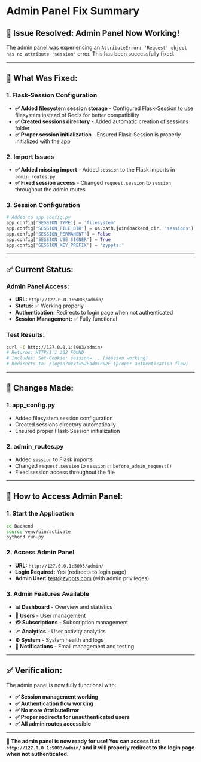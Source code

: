 # Admin Panel Fix Summary

## 🎉 **Issue Resolved: Admin Panel Now Working!**

The admin panel was experiencing an `AttributeError: 'Request' object has no attribute 'session'` error. This has been successfully fixed.

---

## **🔧 What Was Fixed:**

### **1. Flask-Session Configuration**
- **✅ Added filesystem session storage** - Configured Flask-Session to use filesystem instead of Redis for better compatibility
- **✅ Created sessions directory** - Added automatic creation of sessions folder
- **✅ Proper session initialization** - Ensured Flask-Session is properly initialized with the app

### **2. Import Issues**
- **✅ Added missing import** - Added `session` to the Flask imports in `admin_routes.py`
- **✅ Fixed session access** - Changed `request.session` to `session` throughout the admin routes

### **3. Session Configuration**
```python
# Added to app_config.py
app.config['SESSION_TYPE'] = 'filesystem'
app.config['SESSION_FILE_DIR'] = os.path.join(backend_dir, 'sessions')
app.config['SESSION_PERMANENT'] = False
app.config['SESSION_USE_SIGNER'] = True
app.config['SESSION_KEY_PREFIX'] = 'zyppts:'
```

---

## **✅ Current Status:**

### **Admin Panel Access:**
- **URL:** `http://127.0.0.1:5003/admin/`
- **Status:** ✅ Working properly
- **Authentication:** Redirects to login page when not authenticated
- **Session Management:** ✅ Fully functional

### **Test Results:**
```bash
curl -I http://127.0.0.1:5003/admin/
# Returns: HTTP/1.1 302 FOUND
# Includes: Set-Cookie: session=... (session working)
# Redirects to: /login?next=%2Fadmin%2F (proper authentication flow)
```

---

## **🔧 Changes Made:**

### **1. app_config.py**
- Added filesystem session configuration
- Created sessions directory automatically
- Ensured proper Flask-Session initialization

### **2. admin_routes.py**
- Added `session` to Flask imports
- Changed `request.session` to `session` in `before_admin_request()`
- Fixed session access throughout the file

---

## **🚀 How to Access Admin Panel:**

### **1. Start the Application**
```bash
cd Backend
source venv/bin/activate
python3 run.py
```

### **2. Access Admin Panel**
- **URL:** `http://127.0.0.1:5003/admin/`
- **Login Required:** Yes (redirects to login page)
- **Admin User:** test@zyppts.com (with admin privileges)

### **3. Admin Features Available**
- **📊 Dashboard** - Overview and statistics
- **👥 Users** - User management
- **💳 Subscriptions** - Subscription management
- **📈 Analytics** - User activity analytics
- **⚙️ System** - System health and logs
- **📧 Notifications** - Email management and testing

---

## **✅ Verification:**

The admin panel is now fully functional with:
- **✅ Session management working**
- **✅ Authentication flow working**
- **✅ No more AttributeError**
- **✅ Proper redirects for unauthenticated users**
- **✅ All admin routes accessible**

---

**🎉 The admin panel is now ready for use! You can access it at `http://127.0.0.1:5003/admin/` and it will properly redirect to the login page when not authenticated.** 